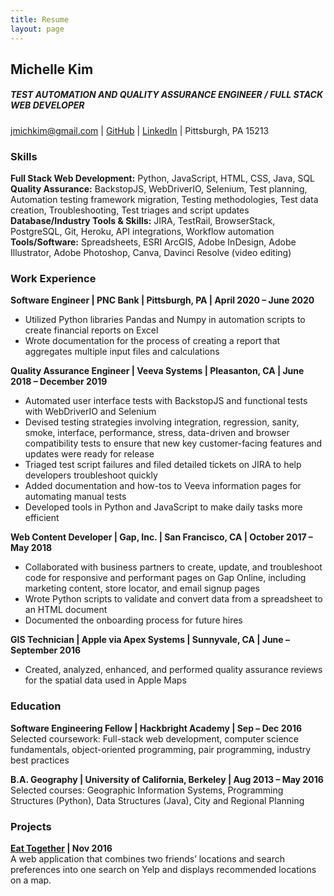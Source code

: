 ```yaml
---
title: Resume
layout: page
---
```


Michelle Kim  
------
##### TEST AUTOMATION AND QUALITY ASSURANCE ENGINEER / FULL STACK WEB DEVELOPER
jmichkim@gmail.com | [GitHub](https://www.github.com/kmjch) | [LinkedIn](https://www.linkedin.com/in/kmjch) | Pittsburgh, PA 15213


### Skills

__Full Stack Web Development:__ Python, JavaScript, HTML, CSS, Java, SQL
__Quality Assurance:__ BackstopJS, WebDriverIO, Selenium, Test planning, Automation testing framework migration, Testing methodologies, Test data creation, Troubleshooting, Test triages and script updates
__Database/Industry Tools & Skills:__ JIRA, TestRail, BrowserStack, PostgreSQL, Git, Heroku, API integrations, Workflow automation
__Tools/Software:__ Spreadsheets, ESRI ArcGIS, Adobe InDesign, Adobe Illustrator, Adobe Photoshop, Canva, Davinci Resolve (video editing)

### Work Experience

__Software Engineer | PNC Bank | Pittsburgh, PA | April 2020 – June 2020__  
* Utilized Python libraries Pandas and Numpy in automation scripts to create financial reports on Excel
* Wrote documentation for the process of creating a report that aggregates multiple input files and calculations

__Quality Assurance Engineer | Veeva Systems | Pleasanton, CA | June 2018 – December 2019__  
* Automated user interface tests with BackstopJS and functional tests with WebDriverIO and Selenium
* Devised testing strategies involving integration, regression, sanity, smoke, interface, performance, stress, data-driven and browser compatibility tests to ensure that new key customer-facing features and updates were ready for release
* Triaged test script failures and filed detailed tickets on JIRA to help developers troubleshoot quickly
* Added documentation and how-tos to Veeva information pages for automating manual tests
* Developed tools in Python and JavaScript to make daily tasks more efficient 

__Web Content Developer | Gap, Inc. | San Francisco, CA | October 2017 – May 2018__
* Collaborated with business partners to create, update, and troubleshoot code for responsive and performant pages on Gap Online, including marketing content, store locator, and email signup pages
* Wrote Python scripts to validate and convert data from a spreadsheet to an HTML document
* Documented the onboarding process for future hires

__GIS Technician | Apple via Apex Systems | Sunnyvale, CA | June – September 2016__  
* Created, analyzed, enhanced, and performed quality assurance reviews for the spatial data used in Apple Maps  

### Education  

__Software Engineering Fellow | Hackbright Academy | Sep – Dec 2016__
Selected coursework: Full-stack web development, computer science fundamentals, object-oriented programming, pair programming, industry best practices

__B.A. Geography | University of California, Berkeley | Aug 2013 – May 2016__  
Selected courses: Geographic Information Systems, Programming Structures (Python), Data Structures (Java), City and Regional Planning  

### Projects  
__[Eat Together](https://github.com/kmjch/HB-project) | Nov 2016__  
A web application that combines two friends’ locations and search preferences into one search on Yelp and displays recommended locations on a map.

